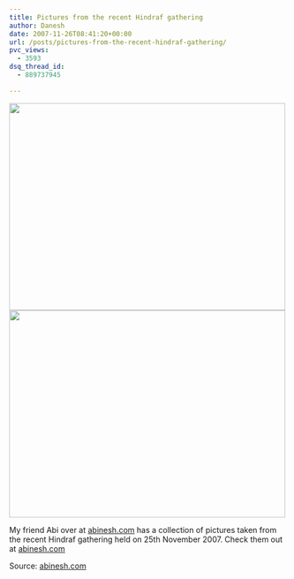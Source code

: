 ```yaml
---
title: Pictures from the recent Hindraf gathering
author: Danesh
date: 2007-11-26T08:41:20+00:00
url: /posts/pictures-from-the-recent-hindraf-gathering/
pvc_views:
  - 3593
dsq_thread_id:
  - 889737945

---
```

<img loading="lazy" src="http://farm3.static.flickr.com/2303/2064030768_79f0ac5973.jpg?v=0" height="375" width="500" />

<img loading="lazy" src="http://farm3.static.flickr.com/2256/2063235909_5015cd50d1.jpg?v=0" height="375" width="500" /> 

My friend Abi over at [abinesh.com][1] has a collection of pictures taken from the recent Hindraf gathering held on 25th November 2007. Check them out at [abinesh.com][1]

Source: [abinesh.com][1]

 [1]: http://www.abinesh.com/delirium/posts/hindraf-25-11-07-pictures/